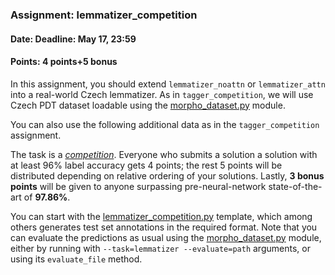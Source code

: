 ### Assignment: lemmatizer_competition
#### Date: Deadline: May 17, 23:59
#### Points: 4 points+5 bonus

In this assignment, you should extend `lemmatizer_noattn` or `lemmatizer_attn`
into a real-world Czech lemmatizer. As in `tagger_competition`, we will use
Czech PDT dataset loadable using the [morpho_dataset.py](https://github.com/ufal/npfl114/tree/master/labs/10/morpho_dataset.py)
module.

You can also use the following additional data as in the `tagger_competition`
assignment.

The task is a [_competition_](https://ufal.mff.cuni.cz/courses/npfl114/2021-summer#competitions). Everyone who submits a solution
a solution with at least 96% label accuracy gets 4 points; the rest 5 points
will be distributed depending on relative ordering of your solutions. Lastly,
**3 bonus points** will be given to anyone surpassing pre-neural-network
state-of-the-art of **97.86%**.

You can start with the
[lemmatizer_competition.py](https://github.com/ufal/npfl114/tree/master/labs/08/lemmatizer_competition.py)
template, which among others generates test set annotations in the required format. Note that
you can evaluate the predictions as usual using the [morpho_dataset.py](https://github.com/ufal/npfl114/tree/master/labs/10/morpho_dataset.py)
module, either by running with `--task=lemmatizer --evaluate=path` arguments, or using its
`evaluate_file` method.
